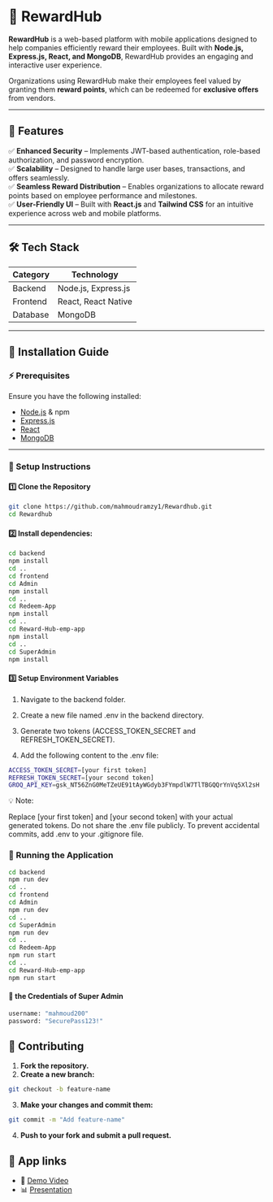 # 🚀 RewardHub

**RewardHub** is a web-based platform with mobile applications designed to help companies efficiently reward their employees. Built with **Node.js, Express.js, React, and MongoDB**, RewardHub provides an engaging and interactive user experience.

Organizations using RewardHub make their employees feel valued by granting them **reward points**, which can be redeemed for **exclusive offers** from vendors.

---

## 🌟 Features

✅ **Enhanced Security** – Implements JWT-based authentication, role-based authorization, and password encryption.  
✅ **Scalability** – Designed to handle large user bases, transactions, and offers seamlessly.  
✅ **Seamless Reward Distribution** – Enables organizations to allocate reward points based on employee performance and milestones.  
✅ **User-Friendly UI** – Built with **React.js** and **Tailwind CSS** for an intuitive experience across web and mobile platforms.  

---

## 🛠️ Tech Stack

| **Category** | **Technology** |
|-------------|---------------|
| Backend | Node.js, Express.js |
| Frontend | React, React Native |
| Database | MongoDB |

---

## 🚀 Installation Guide

### ⚡ Prerequisites

Ensure you have the following installed:

- [Node.js](https://nodejs.org/) & npm  
- [Express.js](https://expressjs.com/)  
- [React](https://react.dev/)  
- [MongoDB](https://www.mongodb.com/)  

---

### 📌 Setup Instructions

#### 1️⃣ Clone the Repository
```bash
git clone https://github.com/mahmoudramzy1/Rewardhub.git
cd Rewardhub
```

#### 2️⃣ Install dependencies:
```bash
cd backend
npm install
cd ..
cd frontend
cd Admin
npm install
cd ..
cd Redeem-App
npm install
cd ..
cd Reward-Hub-emp-app
npm install
cd ..
cd SuperAdmin
npm install
```

#### 3️⃣ Setup Environment Variables

1. Navigate to the backend folder.

2. Create a new file named .env in the backend directory.

3. Generate two tokens (ACCESS_TOKEN_SECRET and REFRESH_TOKEN_SECRET).

4. Add the following content to the .env file:
```bash
ACCESS_TOKEN_SECRET=[your first token]
REFRESH_TOKEN_SECRET=[your second token]
GROQ_API_KEY=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
```

💡 Note:

Replace [your first token] and [your second token] with your actual generated tokens.
Do not share the .env file publicly.
To prevent accidental commits, add .env to your .gitignore file.


### 🎯 Running the Application
```bash
cd backend
npm run dev
cd ..
cd frontend
cd Admin
npm run dev
cd ..
cd SuperAdmin
npm run dev
cd ..
cd Redeem-App
npm run start
cd ..
cd Reward-Hub-emp-app
npm run start
```

#### 🔑 the Credentials of Super Admin
```bash
username: "mahmoud200"
password: "SecurePass123!"
```

## 🤝 Contributing
1. **Fork the repository.**
2. **Create a new branch:**
```bash
git checkout -b feature-name
```
3. **Make your changes and commit them:**
```bash
git commit -m "Add feature-name"
```
4. **Push to your fork and submit a pull request.**

## 📌 App links

- 🎥 [Demo Video](https://www.youtube.com/watch?v=WbNO3oei6IM)
- 📊 [Presentation](https://docs.google.com/presentation/d/1G9HICe-cMydpujCcK2k9I3LErt6GkGJR/edit#slide=id.p1)
